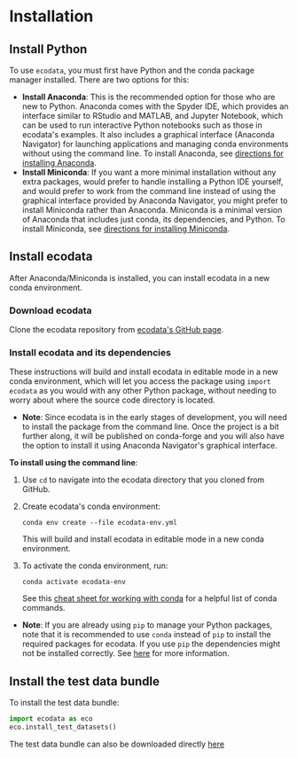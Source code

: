 # Installation

## Install Python

To use `ecodata`, you must first have Python and the conda package manager
installed. There are two options for this:
- **Install Anaconda**: This is the recommended option for those who are new to
Python. Anaconda comes with the Spyder IDE, which provides an interface similar to
RStudio and MATLAB, and Jupyter Notebook, which can be used to run interactive Python
notebooks such as those in ecodata's examples. It also includes a graphical interface (Anaconda Navigator) for launching applications and managing conda environments without using the command line. To install Anaconda, see [directions for installing Anaconda](https://docs.anaconda.com/anaconda/install/index.html).
- **Install Miniconda**: If you want a more minimal installation without any extra
packages, would prefer to handle installing a Python IDE yourself, and would prefer
to work from the command line instead of using the graphical interface provided
by Anaconda Navigator, you might prefer to install Miniconda rather than Anaconda. Miniconda is a minimal version of Anaconda that includes just conda, its dependencies,
and Python. To install Miniconda, see [directions for installing Miniconda](https://docs.conda.io/en/latest/miniconda.html).

## Install ecodata

After Anaconda/Miniconda is installed, you can install ecodata in a new conda
environment.

### Download ecodata

Clone the ecodata repository from [ecodata's GitHub page](https://github.com/jemissik/ecodata/).

### Install ecodata and its dependencies

These instructions will build and install ecodata in
editable mode in a new conda environment, which will let you access the package
using `import ecodata` as you would with any other Python package, without
needing to worry about where the source code directory is located.

- **Note**: Since ecodata is in the early stages of development, you will need to install the package from the command line. Once the project is a bit further along,
it will be published on conda-forge and you will also have the option to install it
using Anaconda Navigator's graphical interface.


**To install using the command line**:
1. Use `cd` to navigate into the ecodata directory that you cloned from GitHub.
2. Create ecodata's conda environment:

    ```
    conda env create --file ecodata-env.yml
    ```
    This will build and install ecodata in editable mode in a new conda environment.
3. To activate the conda environment, run:
    ```
    conda activate ecodata-env
    ```
    See this [cheat sheet for working with conda](https://docs.conda.io/projects/conda/en/latest/_downloads/843d9e0198f2a193a3484886fa28163c/conda-cheatsheet.pdf) for
    a helpful list of conda commands.

- **Note**: If you are already using `pip` to manage your Python packages, note
that it is recommended to use `conda` instead of `pip` to install the required
packages for ecodata. If you use `pip` the dependencies might not be installed
correctly. See [here](https://geopandas.org/en/stable/getting_started/install.html#installing-with-pip) for more information.


## Install the test data bundle

To install the test data bundle:

```python
import ecodata as eco
eco.install_test_datasets()
```

The test data bundle can also be downloaded directly [here](https://drive.google.com/drive/folders/1eAqSKblWpM5kqqEByf6YaiRWywZFMKvJ?usp=sharing)
